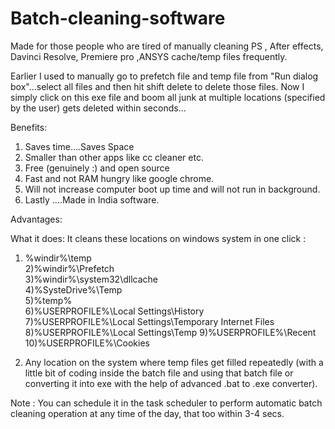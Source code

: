 # Batch-cleaning-software

Made for those people who are tired of manually cleaning  PS , After effects, Davinci Resolve, Premiere pro ,ANSYS cache/temp files frequently.

Earlier I used to manually go to prefetch file and temp file from "Run dialog box"...select all files and then hit shift delete to delete those files. 
Now I simply click on this exe file and boom all junk at multiple locations (specified by the user) gets deleted within seconds...

Benefits: 
1) Saves time....Saves Space
2) Smaller than other apps like cc cleaner etc. 
3) Free (genuinely :) and open source
4) Fast and not RAM hungry like google chrome.
5) Will not increase computer boot up time and will not run in background.
6) Lastly ....Made in India software.

Advantages:

What it does: 
It cleans these locations on windows system in one click :

1) %windir%\temp    
2)%windir%\Prefetch   
3)%windir%\system32\dllcache   
4)%SysteDrive%\Temp    
5)%temp%    
6)%USERPROFILE%\Local Settings\History  
7)%USERPROFILE%\Local Settings\Temporary Internet Files  
8)%USERPROFILE%\Local Settings\Temp 
9)%USERPROFILE%\Recent    
10)%USERPROFILE%\Cookies

11) Any location on the system where temp files get filled repeatedly 
(with a little bit of coding inside the batch file and using that batch file or 
converting it into exe with the help of advanced .bat to .exe converter).

Note : You can schedule it in the task scheduler to perform automatic batch cleaning operation at any time of the day, that too within 3-4 secs.

